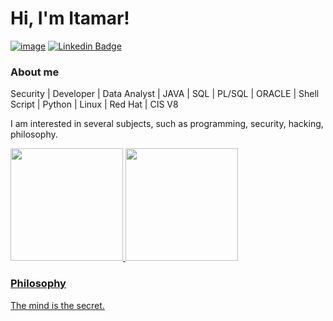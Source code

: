 # Hi, I'm Itamar!
[![image](https://img.shields.io/badge/Instagram-E4405F?style=flat-square&logo=instagram&logoColor=white)](https://www.instagram.com/alves.sh/)
[![Linkedin Badge](https://img.shields.io/badge/-LinkedIn-blue?style=flat-square&logo=Linkedin&logoColor=white&link=https://www.linkedin.com/in/marianne-dutra-0086801a1/)](https://www.linkedin.com/in/alvesitamar/)


### About me
Security | Developer | Data Analyst | JAVA | SQL | PL/SQL | ORACLE | Shell Script | Python | Linux | Red Hat | CIS V8

I am interested in several subjects, such as programming, security, hacking, philosophy.

<div>
 <a href="https://github.com/alvessh">
 <img height="180em" src="https://github-readme-stats.vercel.app/api?username=alvessh&show_icons=true&theme=algolia&include_all_commits=true&count_private=true"/>
 <img height="180em" src="https://github-readme-stats.vercel.app/api/top-langs/?username=alvessh&layout=compact&langs_count=7&theme=algolia"/>                        
</div>

### Philosophy
The mind is the secret.



<!--
**alvessh/alvessh** is a ✨ _special_ ✨ repository because its `README.md` (this file) appears on your GitHub profile.

Here are some ideas to get you started:

- 🔭 I’m currently working on ...
- 🌱 I’m currently learning ...
- 👯 I’m looking to collaborate on ...
- 🤔 I’m looking for help with ...
- 💬 Ask me about ...
- 📫 How to reach me: ...
- 😄 Pronouns: ...
- ⚡ Fun fact: ...
-->
